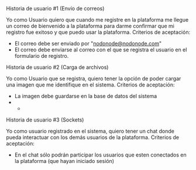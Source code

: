 
Historia de usuario #1 (Envío de correos)

Yo como Usuario quiero que cuando me registre en la plataforma me llegue un correo de bienvenido a la plataforma para darme confirmar que mi registro fue exitoso y que puedo usar la plataforma.
Criterios de aceptación:
- El correo debe ser enviado por "nodonode@nodonode.com"
- El correo debe enviarse al correo con el que se registra el usuario en el formulario de registro.

Historia de usuario #2 (Carga de archivos)

Yo como Usuario que se registra, quiero tener la opción de poder cargar una imagen que me identifique en el sistema.
Criterios de aceptación:
- La imagen debe guardarse en la base de datos del sistema
- -

Historia de usuario #3 (Sockets)

Yo como usuario registrado en el sistema, quiero tener un chat donde pueda interactuar con los demás usuarios de la plataforma.
Criterios de aceptación:
- En el chat sólo podrán participar los usuarios que esten conectados en la plataforma (que hayan iniciado sesión)

